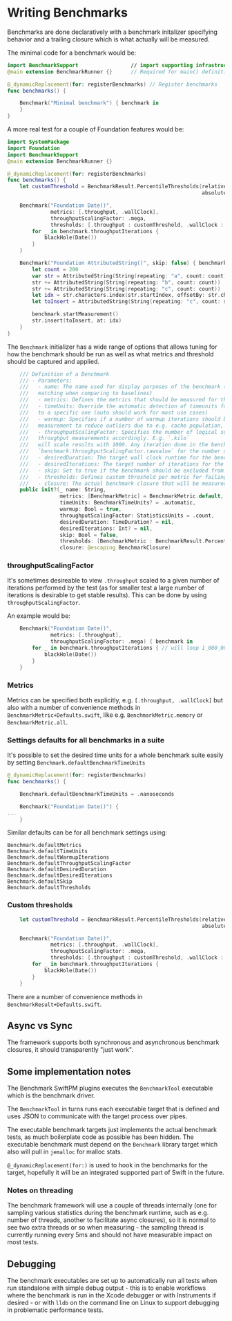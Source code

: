 #  Writing Benchmarks

Benchmarks are done declaratively with a benchmark initalizer specifying behavior and a trailing closure which is what actually will be measured.
 
The minimal code for a benchmark would be:

```swift
import BenchmarkSupport                 // import supporting infrastructure
@main extension BenchmarkRunner {}      // Required for main() definition to not get linker errors

@_dynamicReplacement(for: registerBenchmarks) // Register benchmarks
func benchmarks() {

    Benchmark("Minimal benchmark") { benchmark in
    }
}
```
A more real test for a couple of Foundation features would be:

```swift
import SystemPackage
import Foundation
import BenchmarkSupport
@main extension BenchmarkRunner {}

@_dynamicReplacement(for: registerBenchmarks)
func benchmarks() {
    let customThreshold = BenchmarkResult.PercentileThresholds(relative: [.p50 : 13.0, .p75 : 18.0],
                                                               absolute: [.p50 : 170, .p75 : 1200])

    Benchmark("Foundation Date()",
              metrics: [.throughput, .wallClock],
              throughputScalingFactor: .mega,
              thresholds: [.throughput : customThreshold, .wallClock : customThreshold]) { benchmark in
        for _ in benchmark.throughputIterations {
            blackHole(Date())
        }
    }

    Benchmark("Foundation AttributedString()", skip: false) { benchmark in
        let count = 200
        var str = AttributedString(String(repeating: "a", count: count))
        str += AttributedString(String(repeating: "b", count: count))
        str += AttributedString(String(repeating: "c", count: count))
        let idx = str.characters.index(str.startIndex, offsetBy: str.characters.count / 2)
        let toInsert = AttributedString(String(repeating: "c", count: str.characters.count))

        benchmark.startMeasurement()
        str.insert(toInsert, at: idx)
    }
}
```

The `Benchmark` initializer has a wide range of options that allows tuning for how the benchmark should be run as well as what metrics and threshold should be captured and applied.

```swift
    /// Definition of a Benchmark
    /// - Parameters:
    ///   - name: The name used for display purposes of the benchmark (also used for
    ///   matching when comparing to baselines)
    ///   - metrics: Defines the metrics that should be measured for the benchmark
    ///   - timeUnits: Override the automatic detection of timeunits for metrics related to time
    ///   to a specific one (auto should work for most use cases)
    ///   - warmup: Specifies if a number of warmup iterations should be performed before the
    ///   measurement to reduce outliers due to e.g. cache population, currently 3 warmup iterations will be run.
    ///   - throughputScalingFactor: Specifies the number of logical subiterations being done, scaling
    ///   throughput measurements accordingly. E.g. `.kilo`
    ///   will scale results with 1000. Any iteration done in the benchmark should use
    ///   `benchmark.throughputScalingFactor.rawvalue` for the number of iterations.
    ///   - desiredDuration: The target wall clock runtime for the benchmark
    ///   - desiredIterations: The target number of iterations for the benchmark.
    ///   - skip: Set to true if the benchmark should be excluded from benchmark runs
    ///   - thresholds: Defines custom threshold per metric for failing the benchmark in CI for in `benchmark compare`
    ///   - closure: The actual benchmark closure that will be measured
    public init?(_ name: String,
                 metrics: [BenchmarkMetric] = BenchmarkMetric.default,
                 timeUnits: BenchmarkTimeUnits? = .automatic,
                 warmup: Bool = true,
                 throughputScalingFactor: StatisticsUnits = .count,
                 desiredDuration: TimeDuration? = nil,
                 desiredIterations: Int? = nil,
                 skip: Bool = false,
                 thresholds: [BenchmarkMetric : BenchmarkResult.PercentileThresholds]? = nil,
                 closure: @escaping BenchmarkClosure) 
```

### throughputScalingFactor
It's sometimes desireable to view `.throughput` scaled to a given number of iterations performed by the test (as for smaller test a large number of iterations is desirable to get stable results). This can be done by using `throughputScalingFactor`.

An example would be:

```swift
    Benchmark("Foundation Date()",
              metrics: [.throughput],
              throughputScalingFactor: .mega) { benchmark in
        for _ in benchmark.throughputIterations { // will loop 1_000_000 times
            blackHole(Date())
        }
    }
```

### Metrics

Metrics can be specified both explicitly, e.g. `[.throughput, .wallClock]` but also with a number of convenience methods in  
`BenchmarkMetric+Defaults.swift`, like e.g. `BenchmarkMetric.memory` or `BenchmarkMetric.all`.

### Settings defaults for all benchmarks in a suite
It's possible to set the desired time units for a whole benchmark suite easily by setting `Benchmark.defaultBenchmarkTimeUnits`
```swift
@_dynamicReplacement(for: registerBenchmarks)
func benchmarks() {

    Benchmark.defaultBenchmarkTimeUnits = .nanoseconds

    Benchmark("Foundation Date()") {
...
    }
```

Similar defaults can be for all benchmark settings using:
```
Benchmark.defaultMetrics
Benchmark.defaultTimeUnits
Benchmark.defaultWarmupIterations
Benchmark.defaultThroughputScalingFactor
Benchmark.defaultDesiredDuration
Benchmark.defaultDesiredIterations
Benchmark.defaultSkip
Benchmark.defaultThresholds
```

### Custom thresholds

```swift
    let customThreshold = BenchmarkResult.PercentileThresholds(relative: [.p50 : 13.0, .p75 : 18.0],
                                                               absolute: [.p50 : 170, .p75 : 1200])

    Benchmark("Foundation Date()",
              metrics: [.throughput, .wallClock],
              throughputScalingFactor: .mega,
              thresholds: [.throughput : customThreshold, .wallClock : customThreshold]) { benchmark in
        for _ in benchmark.throughputIterations {
            blackHole(Date())
        }
    }
```
There are a number of convenience methods in `BenchmarkResult+Defaults.swift`.

## Async vs Sync
The framework supports both synchronous and asynchronous benchmark closures, it should transparently "just work".

## Some implementation notes
The Benchmark SwiftPM plugins executes the `BenchmarkTool` executable which is the benchmark driver.

The `BenchmarkTool` in turns runs each executable target that is defined and uses JSON to communicate with the target process over pipes. 

The executable benchmark targets just implements the actual benchmark tests, as much boilerplate code as possible has been hidden. The executable benchmark must depend on the `Benchmark` library target which also will pull in `jemalloc` for malloc stats.

`@_dynamicReplacement(for:)` is used to hook in the benchmarks for the target, hopefully it will be an integrated supported part of Swift in the future.

### Notes on threading
The benchmark framework will use a couple of threads internally (one for sampling various statistics during the benchmark runtime, such as e.g. number of threads, another to facilitate async closures), so it is normal to see two extra threads or so when measuring - the sampling thread is currently running every 5ms and should not have measurable impact on most tests.

## Debugging
The benchmark executables are set up to automatically run all tests when run standalone with simple debug output - this is to enable workflows where the benchmark is run in the Xcode debugger or with Instruments if desired - or with `lldb` on the command line on Linux to support debugging in problematic performance tests.

